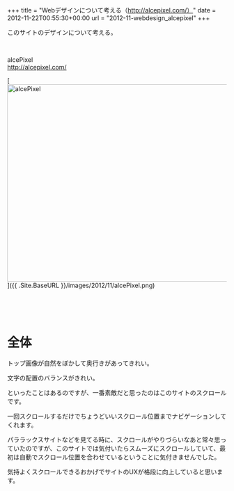 +++
title = "Webデザインについて考える（http://alcepixel.com/）"
date = 2012-11-22T00:55:30+00:00
url = "2012-11-webdesign_alcepixel"
+++
&nbsp;

このサイトのデザインについて考える。

&nbsp;

alcePixel  
<http://alcepixel.com/>

[<img style="background-image: none; border-bottom: 0px; border-left: 0px; padding-left: 0px; padding-right: 0px; display: block; float: none; margin-left: auto; border-top: 0px; margin-right: auto; border-right: 0px; padding-top: 0px" title="alcePixel" border="0" alt="alcePixel" src="{{ .Site.BaseURL }}/images/2012/11/alcePixel_thumb.png" width="640" height="454" />]({{ .Site.BaseURL }}/images/2012/11/alcePixel.png)

&nbsp;

&nbsp;

# 全体

トップ画像が自然をぼかして奥行きがあってきれい。

文字の配置のバランスがきれい。

といったことはあるのですが、一番素敵だと思ったのはこのサイトのスクロールです。

一回スクロールするだけでちょうどいいスクロール位置までナビゲーションしてくれます。

パララックスサイトなどを見てる時に、スクロールがやりづらいなあと常々思っていたのですが、このサイトでは気付いたらスムーズにスクロールしていて、最初は自動でスクロール位置を合わせているということに気付きませんでした。

気持よくスクロールできるおかげでサイトのUXが格段に向上していると思います。